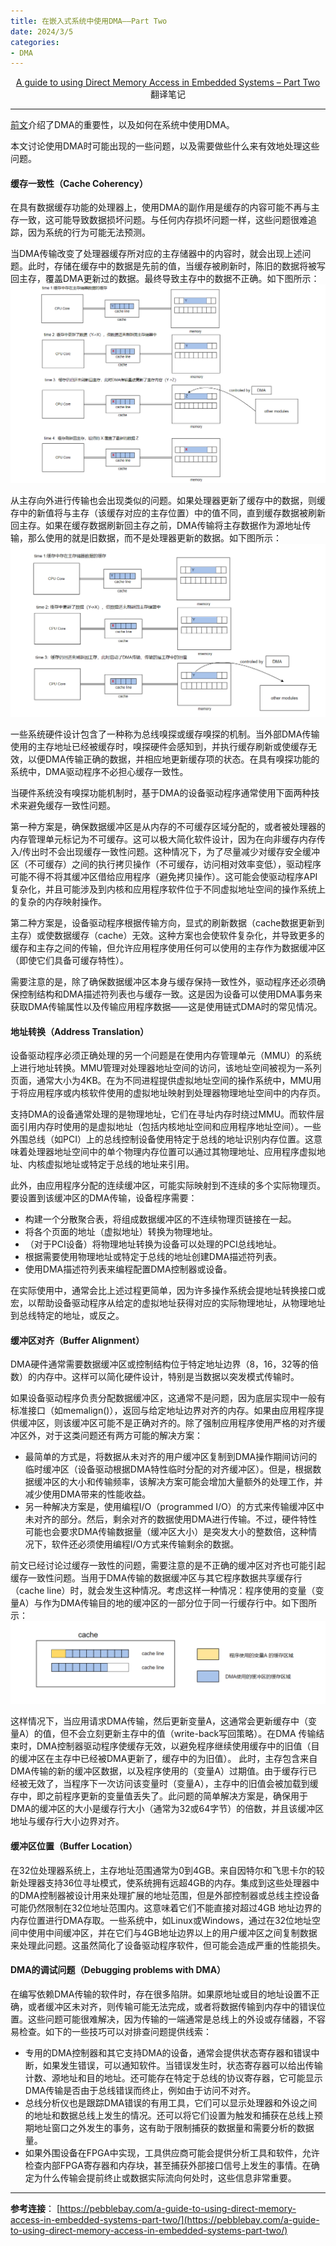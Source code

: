 ```yaml
---
title: 在嵌入式系统中使用DMA——Part Two
date: 2024/3/5
categories: 
- DMA
---
```


<center>

[A guide to using Direct Memory Access in Embedded Systems – Part Two](https://pebblebay.com/a-guide-to-using-direct-memory-access-in-embedded-systems-part-two/) 翻译笔记

</center>
<!--more-->

***
[前文](https://fengxun2017.gitee.io/2024/02/28/DMA-guide-to-use-partone/)介绍了DMA的重要性，以及如何在系统中使用DMA。

本文讨论使用DMA时可能出现的一些问题，以及需要做些什么来有效地处理这些问题。


#### 缓存一致性（Cache Coherency）
在具有数据缓存功能的处理器上，使用DMA的副作用是缓存的内容可能不再与主存一致，这可能导致数据损坏问题。与任何内存损坏问题一样，这些问题很难追踪，因为系统的行为可能无法预测。

当DMA传输改变了处理器缓存所对应的主存储器中的内容时，就会出现上述问题。此时，存储在缓存中的数据是先前的值，当缓存被刷新时，陈旧的数据将被写回主存，覆盖DMA更新过的数据。最终导致主存中的数据不正确。如下图所示：
![](./DMA-guide-to-use-parttwo/picture-1.jpg)

从主存向外进行传输也会出现类似的问题。如果处理器更新了缓存中的数据，则缓存中的新值将与主存（该缓存对应的主存位置）中的值不同，直到缓存数据被刷新回主存。如果在缓存数据刷新回主存之前，DMA传输将主存数据作为源地址传输，那么使用的就是旧数据，而不是处理器更新的数据。如下图所示：
![](./DMA-guide-to-use-parttwo/picture-2.jpg)

一些系统硬件设计包含了一种称为总线嗅探或缓存嗅探的机制。当外部DMA传输使用的主存地址已经被缓存时，嗅探硬件会感知到，并执行缓存刷新或使缓存无效，以便DMA传输正确的数据，并相应地更新缓存项的状态。在具有嗅探功能的系统中，DMA驱动程序不必担心缓存一致性。

当硬件系统没有嗅探功能机制时，基于DMA的设备驱动程序通常使用下面两种技术来避免缓存一致性问题。

第一种方案是，确保数据缓冲区是从内存的不可缓存区域分配的，或者被处理器的内存管理单元标记为不可缓存。这可以极大简化软件设计，因为在向非缓存内存传入/传出时不会出现缓存一致性问题。这种情况下，为了尽量减少对缓存安全缓冲区（不可缓存）之间的执行拷贝操作（不可缓存，访问相对效率变低），驱动程序可能不得不将其缓冲区借给应用程序（避免拷贝操作）。这可能会使驱动程序API复杂化，并且可能涉及到内核和应用程序软件位于不同虚拟地址空间的操作系统上的复杂的内存映射操作。

第二种方案是，设备驱动程序根据传输方向，显式的刷新数据（cache数据更新到主存）或使数据缓存（cache）无效。这种方案也会使软件复杂化，并导致更多的缓存和主存之间的传输，但允许应用程序使用任何可以使用的主存作为数据缓冲区（即使它们具备可缓存特性）。

需要注意的是，除了确保数据缓冲区本身与缓存保持一致性外，驱动程序还必须确保控制结构和DMA描述符列表也与缓存一致。这是因为设备可以使用DMA事务来获取DMA传输属性以及传输应用程序数据——这是使用链式DMA时的常见情况。

#### 地址转换（Address Translation）
设备驱动程序必须正确处理的另一个问题是在使用内存管理单元（MMU）的系统上进行地址转换。MMU管理对处理器地址空间的访问，该地址空间被视为一系列页面，通常大小为4KB。在为不同进程提供虚拟地址空间的操作系统中，MMU用于将应用程序或内核软件使用的虚拟地址映射到处理器物理地址空间中的内存页。

支持DMA的设备通常处理的是物理地址，它们在寻址内存时绕过MMU。而软件层面引用内存时使用的是虚拟地址（包括内核地址空间和应用程序地址空间）。一些外围总线（如PCI）上的总线控制设备使用特定于总线的地址识别内存位置。这意味着处理器地址空间中的单个物理内存位置可以通过其物理地址、应用程序虚拟地址、内核虚拟地址或特定于总线的地址来引用。

此外，由应用程序分配的连续缓冲区，可能实际映射到不连续的多个实际物理页。要设置到该缓冲区的DMA传输，设备程序需要：
- 构建一个分散聚合表，将组成数据缓冲区的不连续物理页链接在一起。
- 将各个页面的地址（虚拟地址）转换为物理地址。
- （对于PCI设备）将物理地址转换为设备可以处理的PCI总线地址。
- 根据需要使用物理地址或特定于总线的地址创建DMA描述符列表。
- 使用DMA描述符列表来编程配置DMA控制器或设备。

在实际使用中，通常会比上述过程更简单，因为许多操作系统会提地址转换接口或宏，以帮助设备驱动程序从给定的虚拟地址获得对应的实际物理地址，从物理地址到总线特定的地址，或反之。

#### 缓冲区对齐（Buffer Alignment）
DMA硬件通常需要数据缓冲区或控制结构位于特定地址边界（8，16，32等的倍数）的内存中。这样可以简化硬件设计，特别是当数据以突发模式传输时。

如果设备驱动程序负责分配数据缓冲区，这通常不是问题，因为底层实现中一般有标准接口（如memalign()），返回与给定地址边界对齐的内存。如果由应用程序提供缓冲区，则该缓冲区可能不是正确对齐的。除了强制应用程序使用严格的对齐缓冲区外，对于这类问题还有两方可能的解决方案：
- 最简单的方式是，将数据从未对齐的用户缓冲区复制到DMA操作期间访问的临时缓冲区（设备驱动根据DMA特性临时分配的对齐缓冲区）。但是，根据数据缓冲区的大小和传输频率，该解决方案可能会增加大量额外的处理工作，并减少使用DMA带来的性能收益。
- 另一种解决方案是，使用编程I/O（programmed I/O）的方式来传输缓冲区中未对齐的部分。然后，剩余对齐的数据使用DMA进行传输。不过，硬件特性可能也会要求DMA传输数据量（缓冲区大小）是突发大小的整数倍，这种情况下，软件还必须使用编程I/O方式来传输剩余的数据。

前文已经讨论过缓存一致性的问题，需要注意的是不正确的缓冲区对齐也可能引起缓存一致性问题。当用于DMA传输的数据缓冲区与其它程序数据共享缓存行（cache line）时，就会发生这种情况。考虑这样一种情况：程序使用的变量（变量A）与作为DMA传输目的地的缓冲区的一部分位于同一行缓存行中。如下图所示：
![](./DMA-guide-to-use-parttwo/picture-3.jpg)

这样情况下，当应用请求DMA传输，然后更新变量A，这通常会更新缓存中（变量A）的值，但不会立刻更新主存中的值（write-back写回策略）。在DMA 传输结束时，DMA控制器驱动程序使缓存无效，以避免程序继续使用缓存中的旧值（目的缓冲区在主存中已经被DMA更新了，缓存中的为旧值）。
此时，主存包含来自DMA传输的新的缓冲区数据，以及程序使用的（变量A）过期值。由于缓存行已经被无效了，当程序下一次访问该变量时（变量A），主存中的旧值会被加载到缓存中，即之前程序更新的变量值丢失了。此问题的简单解决方案是，确保用于DMA的缓冲区的大小是缓存行大小（通常为32或64字节）的倍数，并且该缓冲区地址与缓存行大小边界对齐。

#### 缓冲区位置（Buffer Location）
在32位处理器系统上，主存地址范围通常为0到4GB。来自因特尔和飞思卡尔的较新处理器支持36位寻址模式，使系统拥有远超4GB的内存。集成到这些处理器中的DMA控制器被设计用来处理扩展的地址范围，但是外部控制器或总线主控设备可能仍然限制在32位地址范围内。这意味着它们不能直接对超过4GB 地址边界的内存位置进行DMA存取。一些系统中，如Linux或Windows，通过在32位地址空间中使用中间缓冲区，并在它们与4GB地址边界以上的用户缓冲区之间复制数据来处理此问题。这虽然简化了设备驱动程序软件，但可能会造成严重的性能损失。

#### DMA的调试问题（Debugging problems with DMA）
在编写依赖DMA传输的软件时，存在很多陷阱。如果原地址或目的地址设置不正确，或者缓冲区未对齐，则传输可能无法完成，或者将数据传输到内存中的错误位置。这些问题可能很难解决，因为传输的一端通常是总线上的外设或存储器，不容易检查。如下的一些技巧可以对排查问题提供线索：
- 专用的DMA控制器和其它支持DMA的设备，通常会提供状态寄存器和错误中断，如果发生错误，可以通知软件。当错误发生时，状态寄存器可以给出传输计数、源地址和目的地址。还可能存在特定于总线的协议寄存器，它可能显示DMA传输是否由于总线错误而终止，例如由于访问不对齐。
- 总线分析仪也是跟踪DMA错误的有用工具，它们可以显示处理器和外设之间的地址和数据总线上发生的情况。还可以将它们设置为触发和捕获在总线上预期地址窗口之外发生的事务，这有助于限制捕获的数据量和需要分析的数据量。
- 如果外围设备在FPGA中实现，工具供应商可能会提供分析工具和软件，允许检查内部FPGA寄存器和内存块，甚至捕获外部接口信号上发生的事情。在确定为什么传输会提前终止或数据实际流向何处时，这些信息非常重要。


*** 

**参考连接**：
[https://pebblebay.com/a-guide-to-using-direct-memory-access-in-embedded-systems-part-two/](https://pebblebay.com/a-guide-to-using-direct-memory-access-in-embedded-systems-part-two/)